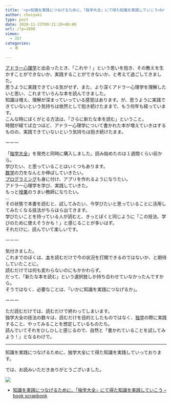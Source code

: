 ```yaml
---
title: '<p>知識を実践につなげるために、「独学大全」にて得た知識を実践していこう<br />'
author: choiyaki
type: post
date: 2020-11-23T09:21:20+00:00
url: /?p=1098
views:
  - 357
categories:
  - 本

---
```

[アドラー心理学][1]と出会ったとき、「これや！」という思いを抱き、その教えを生かすことができないか、実践することができないか、と考えて過ごしてきました。  
思うように実践できている気がせず、また、より深くアドラー心理学を理解したいと思い、これまでいろんな本を読んできました。  
知識は増え、理解が深まっていっている感覚はあります。が、思うように実践できていないという気持ちは依然として抱き続けたままで、もう何年も経っています。  
こんな時にぼくがとる方法は、「さらに新たな本を読む」ということ。  
時間が経てば立つほど、アドラー心理学について書かれた本が増えていきはするものの、実践できていないという気持ちは抱き続けたまま。

ーーー

「[独学大全][2]」を発売と同時に購入しました。読み始めたのは１週間くらい前から。  
学びたい、と思っていることはいくつもあります。  
[数学][3]の力をなんとか伸ばしていきたい。  
[プログラミング][4]も身に付け、アプリを作れるようになりたい。  
アドラー心理学を学び、実践していきた。  
もっと[授業][5]のうまい教師になりたい。  
…  
その状態で本書を読むと、試してみたい、今学びたいと思っていることに活用してみたくなる技法がちらほら出てきます。  
学びたいことを持っている人が読むと、きっとぼくと同じように「この技法、学びのために使えそうかも！」と感じることが多いはず。  
それだけに、読んでいて楽しいです。

ーーー

気付きました。  
これまでのぼくは、[本][6]を読むだけで今の状況を打開できるのではないか、と期待していたことに。  
読むだけでは何も変わらないのにもかかわらず。  
だって、「新たな本を読む」という選択肢しか持ち合わせていなかったんですから。  
そうではなく、必要なことは、「いかに知識を実践につなげるか」。

ーーー

ただ読むだけでは、読むだけで終わってしまいます。  
独学大全の技法の数々は、読むだけを目的としたものではなく、[独学][7]の際に実践すること、やってみることを想定しているものたち。  
読んでいてそれをひしひしと感じるので、自然と「書かれていることを試してみよう！」となるわけで。

* * *

知識を実践につなげるために、独学大全にて得た知識を実践していっております。

では、お読みいただきありがとうございました。

<a target="_blank" href="https://www.amazon.co.jp/gp/product/B08DR7YL5J/ref=as_li_tl?ie=UTF8&camp=247&creative=1211&creativeASIN=B08DR7YL5J&linkCode=as2&tag=choiyaki81-22&linkId=e50eaec14113d635d9f66c669878bf4b" rel="noopener noreferrer"><img border="0" src="//ws-fe.amazon-adsystem.com/widgets/q?_encoding=UTF8&MarketPlace=JP&ASIN=B08DR7YL5J&ServiceVersion=20070822&ID=AsinImage&WS=1&Format=_SL250_&tag=choiyaki81-22" /></a><img loading="lazy" src="//ir-jp.amazon-adsystem.com/e/ir?t=choiyaki81-22&l=am2&o=9&a=B08DR7YL5J" width="1" height="1" border="0" alt="" style="border:none !important; margin:0px !important;" />

  * [知識を実践につなげるために、「独学大全」にて得た知識を実践していこう &#8211; book scrapbook][8]

 [1]: https://scrapbox.io/choiyaki-hondana/%E3%82%A2%E3%83%89%E3%83%A9%E3%83%BC%E5%BF%83%E7%90%86%E5%AD%A6
 [2]: https://scrapbox.io/choiyaki-hondana/%E7%8B%AC%E5%AD%A6%E5%A4%A7%E5%85%A8
 [3]: https://scrapbox.io/choiyaki-hondana/%E6%95%B0%E5%AD%A6
 [4]: https://scrapbox.io/choiyaki-hondana/%E3%83%97%E3%83%AD%E3%82%B0%E3%83%A9%E3%83%9F%E3%83%B3%E3%82%B0
 [5]: https://scrapbox.io/choiyaki-hondana/%E6%8E%88%E6%A5%AD
 [6]: https://scrapbox.io/choiyaki-hondana/%E6%9C%AC
 [7]: https://scrapbox.io/choiyaki-hondana/%E7%8B%AC%E5%AD%A6
 [8]: https://scrapbox.io/choiyaki-hondana/%E7%9F%A5%E8%AD%98%E3%82%92%E5%AE%9F%E8%B7%B5%E3%81%AB%E3%81%A4%E3%81%AA%E3%81%92%E3%82%8B%E3%81%9F%E3%82%81%E3%81%AB%E3%80%81%E3%80%8C%E7%8B%AC%E5%AD%A6%E5%A4%A7%E5%85%A8%E3%80%8D%E3%81%AB%E3%81%A6%E5%BE%97%E3%81%9F%E7%9F%A5%E8%AD%98%E3%82%92%E5%AE%9F%E8%B7%B5%E3%81%97%E3%81%A6%E3%81%84%E3%81%93%E3%81%86